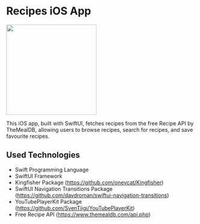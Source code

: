 # Recipes iOS App

<img width="240" height="240" src="https://github.com/user-attachments/assets/00fa31c6-adfb-430f-8fc7-d09d12830557" />

This iOS app, built with SwiftUI, fetches recipes from the free Recipe API by TheMealDB, allowing users to browse recipes, search for recipes, and save favourite recipes.

## Used Technologies

- Swift Programming Language
- SwiftUI Framework
- Kingfisher Package (https://github.com/onevcat/Kingfisher)
- SwiftUI Navigation Transitions Package (https://github.com/davdroman/swiftui-navigation-transitions)
- YouTubePlayerKit Package (https://github.com/SvenTiigi/YouTubePlayerKit)
- Free Recipe API (https://www.themealdb.com/api.php)

